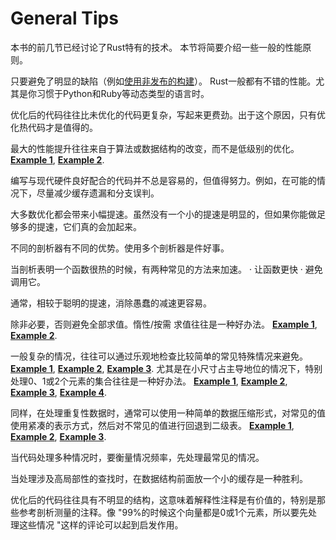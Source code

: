 # General Tips

本书的前几节已经讨论了Rust特有的技术。
本节将简要介绍一些一般的性能原则。

只要避免了明显的缺陷（例如[使用非发布的构建]）。
Rust一般都有不错的性能。尤其是你习惯于Python和Ruby等动态类型的语言时。

[使用非发布的构建]: build-configuration.md

优化后的代码往往比未优化的代码更复杂，写起来更费劲。出于这个原因，只有优化热代码才是值得的。

最大的性能提升往往来自于算法或数据结构的改变，而不是低级别的优化。
[**Example 1**](https://github.com/rust-lang/rust/pull/53383/commits/5745597e6195fe0591737f242d02350001b6c590),
[**Example 2**](https://github.com/rust-lang/rust/pull/54318/commits/154be2c98cf348de080ce951df3f73649e8bb1a6).

编写与现代硬件良好配合的代码并不总是容易的，但值得努力。例如，在可能的情况下，尽量减少缓存遗漏和分支误判。

大多数优化都会带来小幅提速。虽然没有一个小的提速是明显的，但如果你能做足够多的提速，它们真的会加起来。

不同的剖析器有不同的优势。使用多个剖析器是件好事。

当剖析表明一个函数很热的时候，有两种常见的方法来加速。
· 让函数更快
· 避免调用它。

通常，相较于聪明的提速，消除愚蠢的减速更容易。

除非必要，否则避免全部求值。惰性/按需 求值往往是一种好办法。
[**Example 1**](https://github.com/rust-lang/rust/pull/36592/commits/80a44779f7a211e075da9ed0ff2763afa00f43dc),
[**Example 2**](https://github.com/rust-lang/rust/pull/50339/commits/989815d5670826078d9984a3515eeb68235a4687).

一般复杂的情况，往往可以通过乐观地检查比较简单的常见特殊情况来避免。
[**Example 1**](https://github.com/rust-lang/rust/pull/68790/commits/d62b6f204733d255a3e943388ba99f14b053bf4a),
[**Example 2**](https://github.com/rust-lang/rust/pull/53733/commits/130e55665f8c9f078dec67a3e92467853f400250),
[**Example 3**](https://github.com/rust-lang/rust/pull/65260/commits/59e41edcc15ed07de604c61876ea091900f73649).
尤其是在小尺寸占主导地位的情况下，特别处理0、1或2个元素的集合往往是一种好办法。
[**Example 1**](https://github.com/rust-lang/rust/pull/50932/commits/2ff632484cd8c2e3b123fbf52d9dd39b54a94505),
[**Example 2**](https://github.com/rust-lang/rust/pull/64627/commits/acf7d4dcdba4046917c61aab141c1dec25669ce9),
[**Example 3**](https://github.com/rust-lang/rust/pull/64949/commits/14192607d38f5501c75abea7a4a0e46349df5b5f),
[**Example 4**](https://github.com/rust-lang/rust/pull/64949/commits/d1a7bb36ad0a5932384eac03d3fb834efc0317e5).

同样，在处理重复性数据时，通常可以使用一种简单的数据压缩形式，对常见的值使用紧凑的表示方式，然后对不常见的值进行回退到二级表。
[**Example 1**](https://github.com/rust-lang/rust/pull/54420/commits/b2f25e3c38ff29eebe6c8ce69b8c69243faa440d),
[**Example 2**](https://github.com/rust-lang/rust/pull/59693/commits/fd7f605365b27bfdd3cd6763124e81bddd61dd28),
[**Example 3**](https://github.com/rust-lang/rust/pull/65750/commits/eea6f23a0ed67fd8c6b8e1b02cda3628fee56b2f).

当代码处理多种情况时，要衡量情况频率，先处理最常见的情况。

当处理涉及高局部性的查找时，在数据结构前面放一个小的缓存是一种胜利。

优化后的代码往往具有不明显的结构，这意味着解释性注释是有价值的，特别是那些参考剖析测量的注释。像 "99%的时候这个向量都是0或1个元素，所以要先处理这些情况 "这样的评论可以起到启发作用。
